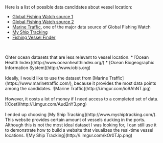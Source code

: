 Here is a list of possible data candidates about vessel location:

* [Global Fishing Watch source 1](http://globalfishingwatch.io/)
* [Global Fishing Watch source 2](https://github.com/GlobalFishingWatch/treniformis/tree/0.1/treniformis/_assets/GFW/FISHING_MMSI/KNOWN_AND_LIKELY)
* [Marine Traffic](https://www.marinetraffic.com/), one of the major data source of Global Fishing Watch  
* [My Ship Tracking](http://www.myshiptracking.com/)
* [Fishing Vessel Finder](http://www.fao.org/figis/vrmf/finder/search/#.WRDlEonyu9Z)
<br>
<br>
Ohter ocean datasets that are less relevant to vessel location.
* [Ocean Health Index](http://www.oceanhealthindex.org/)
* [Ocean Biogeographic Information System](http://www.iobis.org)
<br>
<br>
Ideally, I would like to use the dataset from [Marine Traffic](https://www.marinetraffic.com/), because it provides the most data points among the candidates.
![Marine Traffic](http://i.imgur.com/io9AhNT.jpg)
<br>
<br>
However, it costs a lot of money if I need access to a completed set of data.  
![Cost](http://i.imgur.com/Aud2nY3.png)
<br>
<br>
I ended up choosing [My Ship Tracking](http://www.myshiptracking.com/). This website provides certain amount of vessels ducking in the ports. Although this is not the most ideal dataset I was looking for, I can still use it to demonstrate how to build a website that visualizes the real-time vessel locations.
![My Ship Tracking](http://i.imgur.com/kOr0TJp.png)
